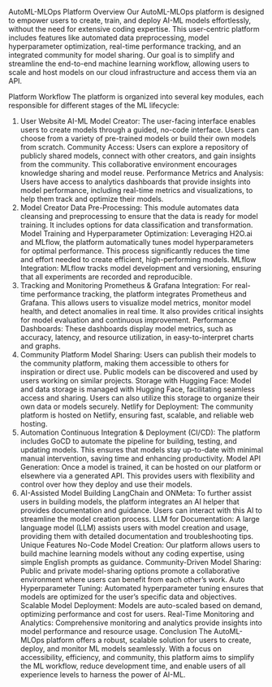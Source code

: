 AutoML-MLOps Platform
Overview
Our AutoML-MLOps platform is designed to empower users to create, train, and deploy AI-ML models effortlessly, without the need for extensive coding expertise. This user-centric platform includes features like automated data preprocessing, model hyperparameter optimization, real-time performance tracking, and an integrated community for model sharing. Our goal is to simplify and streamline the end-to-end machine learning workflow, allowing users to scale and host models on our cloud infrastructure and access them via an API.

Platform Workflow
The platform is organized into several key modules, each responsible for different stages of the ML lifecycle:

1. User Website
AI-ML Model Creator: The user-facing interface enables users to create models through a guided, no-code interface. Users can choose from a variety of pre-trained models or build their own models from scratch.
Community Access: Users can explore a repository of publicly shared models, connect with other creators, and gain insights from the community. This collaborative environment encourages knowledge sharing and model reuse.
Performance Metrics and Analysis: Users have access to analytics dashboards that provide insights into model performance, including real-time metrics and visualizations, to help them track and optimize their models.
2. Model Creator
Data Pre-Processing: This module automates data cleansing and preprocessing to ensure that the data is ready for model training. It includes options for data classification and transformation.
Model Training and Hyperparameter Optimization: Leveraging H2O.ai and MLflow, the platform automatically tunes model hyperparameters for optimal performance. This process significantly reduces the time and effort needed to create efficient, high-performing models.
MLflow Integration: MLflow tracks model development and versioning, ensuring that all experiments are recorded and reproducible.
3. Tracking and Monitoring
Prometheus & Grafana Integration: For real-time performance tracking, the platform integrates Prometheus and Grafana. This allows users to visualize model metrics, monitor model health, and detect anomalies in real time. It also provides critical insights for model evaluation and continuous improvement.
Performance Dashboards: These dashboards display model metrics, such as accuracy, latency, and resource utilization, in easy-to-interpret charts and graphs.
4. Community Platform
Model Sharing: Users can publish their models to the community platform, making them accessible to others for inspiration or direct use. Public models can be discovered and used by users working on similar projects.
Storage with Hugging Face: Model and data storage is managed with Hugging Face, facilitating seamless access and sharing. Users can also utilize this storage to organize their own data or models securely.
Netlify for Deployment: The community platform is hosted on Netlify, ensuring fast, scalable, and reliable web hosting.
5. Automation
Continuous Integration & Deployment (CI/CD): The platform includes GoCD to automate the pipeline for building, testing, and updating models. This ensures that models stay up-to-date with minimal manual intervention, saving time and enhancing productivity.
Model API Generation: Once a model is trained, it can be hosted on our platform or elsewhere via a generated API. This provides users with flexibility and control over how they deploy and use their models.
6. AI-Assisted Model Building
LangChain and ONMeta: To further assist users in building models, the platform integrates an AI helper that provides documentation and guidance. Users can interact with this AI to streamline the model creation process.
LLM for Documentation: A large language model (LLM) assists users with model creation and usage, providing them with detailed documentation and troubleshooting tips.
Unique Features
No-Code Model Creation: Our platform allows users to build machine learning models without any coding expertise, using simple English prompts as guidance.
Community-Driven Model Sharing: Public and private model-sharing options promote a collaborative environment where users can benefit from each other’s work.
Auto Hyperparameter Tuning: Automated hyperparameter tuning ensures that models are optimized for the user’s specific data and objectives.
Scalable Model Deployment: Models are auto-scaled based on demand, optimizing performance and cost for users.
Real-Time Monitoring and Analytics: Comprehensive monitoring and analytics provide insights into model performance and resource usage.
Conclusion
The AutoML-MLOps platform offers a robust, scalable solution for users to create, deploy, and monitor ML models seamlessly. With a focus on accessibility, efficiency, and community, this platform aims to simplify the ML workflow, reduce development time, and enable users of all experience levels to harness the power of AI-ML.


